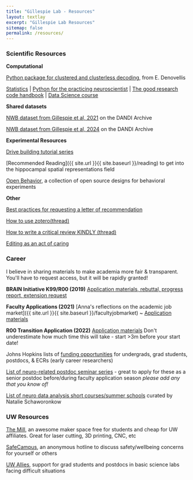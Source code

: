 ```yaml
---
title: "Gillespie Lab - Resources"
layout: textlay
excerpt: "Gillespie Lab Resources"
sitemap: false
permalink: /resources/
---
```


### Scientific Resources
**Computational**

[Python package for clustered and clusterless decoding](https://github.com/Eden-Kramer-Lab/replay_trajectory_classification), from E. Denovellis

[Statistics](https://seeing-theory.brown.edu/probability-distributions/index.html
) | [Python for the practicing neuroscientist](https://elifesciences.org/labs/f779833b/python-for-the-practicing-neuroscientist-an-online-educational-resource) | [The good research code handbook](https://goodresearch.dev/
) | [Data Science course](https://datascienceinpractice.github.io/docs/index.html) 

**Shared datasets**

[NWB dataset from Gillespie et al, 2021](https://dandiarchive.org/dandiset/000115/0.210914.1732) on the DANDI Archive 

[NWB dataset from Gillespie et al, 2024](https://dandiarchive.org/dandiset/000629) on the DANDI Archive 

**Experimental Resources**

[Drive building tutorial series](https://youtu.be/2REESUK5LKs)

[Recommended Reading]({{ site.url }}{{ site.baseurl }}/reading) to get into the hippocampal spatial representations field

[Open Behavior](https://edspace.american.edu/openbehavior/), a collection of open source designs for behavioral experiments 

**Other**

[Best practices for requesting a letter of recommendation](https://journals.plos.org/ploscompbiol/article?id=10.1371/journal.pcbi.1010102)

[How to use zotero(thread)](https://twitter.com/MushtaqBilalPhD/status/1562709453996060673?s=20&t=CDoQ3yCXolmCfCW8jNZ_rA)

[How to write a critical review KINDLY (thread)](https://twitter.com/irisdyoung/status/1560390684489592832?s=20&t=dmU98G-nVgVrVD-ZblzpgA)

[Editing as an act of caring](https://scientistseessquirrel.wordpress.com/2020/03/03/in-praise-of-the-red-pen-editing-as-an-act-of-caring/)

### Career
I believe in sharing materials to make academia more fair & transparent. You'll have to request access, but it will be rapidly granted! 

**BRAIN Initiative K99/R00 (2019)** [ Application materials, rebuttal, progress report, extension request](https://drive.google.com/drive/folders/1R5Pl7TitkIa5HdQH0LBTnCnkosFIC1n0?usp=sharing) 

**Faculty Applications (2021)** [Anna's reflections on the academic job market]({{ site.url }}{{ site.baseurl }}/facultyjobmarket) ~ [ Application materials ](https://drive.google.com/drive/folders/1NO-0TC0NtO63ACdisLsQnGTT80trS1PL?usp=sharing) 

**R00 Transition Application (2022)** [ Application materials](https://drive.google.com/drive/folders/1q7S0Gsc2V5S4A7y_h13mQS33W-iTAgmE?usp=sharing) 
Don't underestimate how much time this will take - start >3m before your start date! 

Johns Hopkins lists of [funding opportunities](https://research.jhu.edu/rdt/funding-opportunities/) for undergrads, grad students, postdocs, & ECRs (early career researchers)

[List of neuro-related postdoc seminar series](https://docs.google.com/spreadsheets/d/1CBvj4aUEBMDN3KFhCTv0GxAMJ0RbJhsPx0woa4YlgXs/edit?usp=sharing) - great to apply for these as a senior postdoc before/during faculty application season *please add any that you know of!*

[List of neuro data analysis short courses/summer schools](https://docs.google.com/spreadsheets/d/1nezjxkU8kGsA9MUI3Eph60s303VwfQLqMSNrSnnRSzk/edit#gid=1015366364) curated by Natalie Schaworonkow

### UW Resources 

[The Mill](https://hfs.uw.edu/The-Mill/Home), an awesome maker space free for students and cheap for UW affiliates. Great for laser cutting, 3D printing, CNC, etc

[SafeCampus](https://www.washington.edu/safecampus/), an anonymous hotline to discuss safety/wellbeing concerns for yourself or others

[UW Allies](https://sites.uw.edu/uwallies/), support for grad students and postdocs in basic science labs facing difficult situations 

